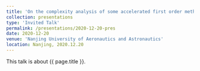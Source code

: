 ```yaml
---
title: 'On the complexity analysis of some accelerated first order methods without "restart"'
collection: presentations
type: 'Invited Talk'
permalink: /presentations/2020-12-20-pres
date: 2020-12-20
venue: 'Nanjing University of Aeronautics and Astronautics'
location: Nanjing, 2020.12.20
---
```


This talk is about {{ page.title }}.
